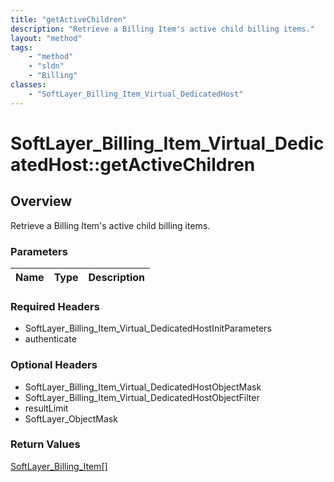 ```yaml
---
title: "getActiveChildren"
description: "Retrieve a Billing Item's active child billing items."
layout: "method"
tags:
    - "method"
    - "sldn"
    - "Billing"
classes:
    - "SoftLayer_Billing_Item_Virtual_DedicatedHost"
---
```

# SoftLayer_Billing_Item_Virtual_DedicatedHost::getActiveChildren
## Overview 
Retrieve a Billing Item's active child billing items.

### Parameters 
|Name | Type | Description |
| --- | --- | --- |


### Required Headers
* SoftLayer_Billing_Item_Virtual_DedicatedHostInitParameters
* authenticate

### Optional Headers
* SoftLayer_Billing_Item_Virtual_DedicatedHostObjectMask
* SoftLayer_Billing_Item_Virtual_DedicatedHostObjectFilter
* resultLimit
* SoftLayer_ObjectMask

### Return Values
<a href='/reference/datatypes/SoftLayer_Billing_Item'>SoftLayer_Billing_Item[] </a>
